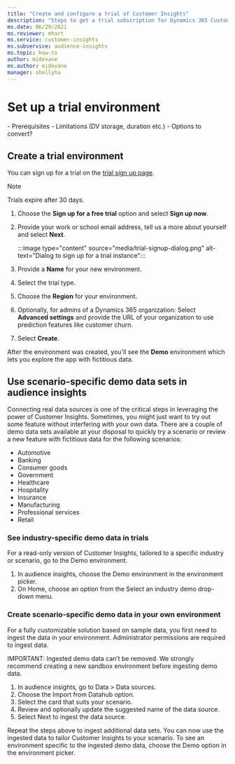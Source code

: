 ```yaml
---
title: "Create and configure a trial of Customer Insights"
description: "Steps to get a trial subscription for Dynamics 365 Customer Insights and configure it ."
ms.date: 06/29/2021
ms.reviewer: mhart
ms.service: customer-insights
ms.subservice: audience-insights
ms.topic: how-to
author: midevane
ms.author: midevane
manager: shellyha
---
```


# Set up a trial environment

<to do>
- Prerequisites
- Limitations (DV storage, duration etc.)
- Options to convert?

## Create a trial environment

You can sign up for a trial on the [trial sign up page](https://dynamics.microsoft.com/get-started/free-trial/?appname=customerinsights). 

> [!NOTE]
> Trials expire after 30 days.

1. Choose the **Sign up for a free trial** option and select **Sign up now**.

1. Provide your work or school email address, tell us a more about yourself and select **Next**.

   :::image type="content" source="media/trial-signup-dialog.png" alt-text="Dialog to sign up for a trial instance":::

1. Provide a **Name** for your new environment. 

1. Select the trial type.

1. Choose the **Region** for your environment.

1. Optionally, for admins of a Dynamics 365 organization: Select **Advanced settings** and provide the URL of your organization to use prediction features like customer churn.

1. Select **Create**. 

After the environment was created, you'll see the **Demo** environment which lets you explore the app with fictitious data.

## Use scenario-specific demo data sets in audience insights

Connecting real data sources is one of the critical steps in leveraging the power of Customer Insights. Sometimes, you might just want to try out some feature without interfering with your own data. There are a couple of demo data sets available at your disposal to quickly try a scenario or review a new feature with fictitious data for the following scenarios: 

-	Automotive
-	Banking
-	Consumer goods
-	Government
-	Healthcare
-	Hospitality
-	Insurance
-	Manufacturing
-	Professional services
-	Retail

### See industry-specific demo data in trials

For a read-only version of Customer Insights, tailored to a specific industry or scenario, go to the Demo environment. 
 
1.	In audience insights, choose the Demo environment in the environment picker.
2.	On Home, choose an option from the Select an industry demo drop-down menu.

### Create scenario-specific demo data in your own environment

For a fully customizable solution based on sample data, you first need to ingest the data in your environment. Administrator permissions are required to ingest data. 

IMPORTANT: 
Ingested demo data can’t be removed. We strongly recommend creating a new sandbox environment before ingesting demo data. 

1.	In audience insights, go to Data > Data sources.
2.	Choose the Import from Datahub option.
3.	Select the card that suits your scenario. 
4.	Review and optionally update the suggested name of the data source. 
5.	Select Next to ingest the data source. 

Repeat the steps above to ingest additional data sets.
You can now use the ingested data to tailor Customer Insights to your scenario. To see an environment specific to the ingested demo data, choose the <Industry> Demo option in the environment picker.
